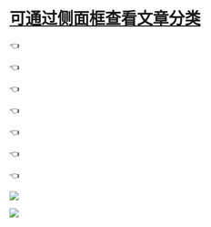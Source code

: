 
# [可通过侧面框查看文章分类]()

👈

👈

👈

👈

👈

👈

👈

![](https://images.weserv.nl/?url=https://raw.githubusercontent.com/dengbowang/img/main/img/docs%20html.png)

![](https://images.weserv.nl/?url=https://raw.githubusercontent.com/dengbowang/img/main/img/docshtml%20pags.png)
